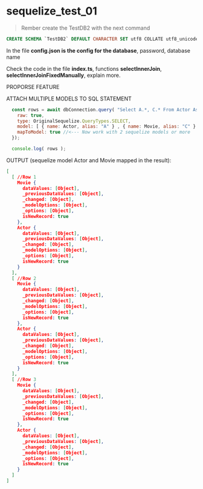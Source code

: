 # sequelize_test_01

>  Rember create the TestDB2 with the next command

  ```sql 
  CREATE SCHEMA `TestDB2` DEFAULT CHARACTER SET utf8 COLLATE utf8_unicode_ci ;
  ```
  
In the file **config.json is the config for the database**, password, database name

Check the code in the file **index.ts**, functions **selectInnerJoin**, **selectInnerJoinFixedManually**, explain more.

PROPORSE FEATURE

ATTACH MULTIPLE MODELS TO SQL STATEMENT

```javascript 
  const rows = await dbConnection.query( "Select A.*, C.* From Actor As A Inner Join ActorHasMovie As B On B.ActorId = A.Id Inner Join Movie As C On C.Id = B.MovieId", {
    raw: true,
    type: OriginalSequelize.QueryTypes.SELECT,
    model: [ { name: Actor, alias: "A" } , { name: Movie, alias: "C" } ], //<--- Here you  attach 2 sequelize models or more
    mapToModel: true //<--- Now work with 2 sequelize models or more
  });

  console.log( rows );
```

OUTPUT (sequelize model Actor and Movie mapped in the result):

```json
[
  [ //Row 1
    Movie {
      dataValues: [Object],
      _previousDataValues: [Object],
      _changed: [Object],
      _modelOptions: [Object],
      _options: [Object],
      isNewRecord: true
    },
    Actor {
      dataValues: [Object],
      _previousDataValues: [Object],
      _changed: [Object],
      _modelOptions: [Object],
      _options: [Object],
      isNewRecord: true
    }
  ],
  [ //Row 2
    Movie {
      dataValues: [Object],
      _previousDataValues: [Object],
      _changed: [Object],
      _modelOptions: [Object],
      _options: [Object],
      isNewRecord: true
    },
    Actor {
      dataValues: [Object],
      _previousDataValues: [Object],
      _changed: [Object],
      _modelOptions: [Object],
      _options: [Object],
      isNewRecord: true
    }
  ],
  [ //Row 3
    Movie {
      dataValues: [Object],
      _previousDataValues: [Object],
      _changed: [Object],
      _modelOptions: [Object],
      _options: [Object],
      isNewRecord: true
    },
    Actor {
      dataValues: [Object],
      _previousDataValues: [Object],
      _changed: [Object],
      _modelOptions: [Object],
      _options: [Object],
      isNewRecord: true
    }
  ]
]
```
    
